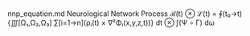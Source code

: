 nnp_equation.md
Neurological Network Process 
ℬ(t) ⊗ ℒ(t) = ∮(t₀→t){∭[Ω₁,Ω₂,Ω₃] ∑[i=1→n](ρᵢ(t) × ∇²Φᵢ(x,y,z,t))} dt ⊗ ∫(Ψ ∘ Γ) dω
